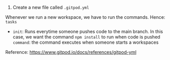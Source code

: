 1. Create a new file called `.gitpod.yml`

Whenever we run a new workspace, we have to run the commands. Hence:
`tasks`
- `init`: Runs everytime someone pushes code to the main branch. In this case, we want the command `npm install` to run when code is pushed
   `command`: the command executes when someone starts a workspaces

Reference: https://www.gitpod.io/docs/references/gitpod-yml
